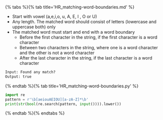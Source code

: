 {% tabs %}{% tab title='HR_matching-word-boundaries.md' %}

* Start with vowel (a,e,i,o, u, A, E, I , O or U)
* Any length. The matched word should consist of letters (lowercase and uppercase both) only
* The matched word must start and end with a word boundary
  * Before the first character in the string, if the first character is a word character
  * Between two characters in the string, where one is a word character and the other is not a word character
  * After the last character in the string, if the last character is a word character

```txt
Input: Found any match?
Output: true
```

{% endtab %}{% tab title='HR_matching-word-boundaries.py' %}

```py
import re
pattern = r'\b[aeiouAEIOU][a-zA-Z]*\b'
print(str(bool(re.search(pattern, input()))).lower())
```

{% endtab %}{% endtabs %}
